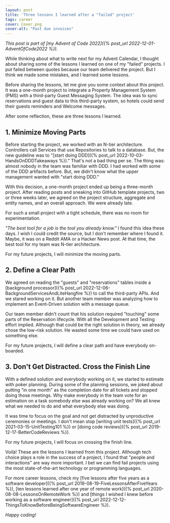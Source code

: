 ```yaml
---
layout: post
title: 'Three lessons I learned after a "failed" project'
tags: career
cover: Cover.png
cover-alt: "Past due invoices" 
---
```


_This post is part of [my Advent of Code 2022]({% post_url 2022-12-01-AdventOfCode2022 %})._

While thinking about what to write next for my Advent Calendar, I thought about sharing some of the lessons I learned on one of my "failed" projects. I put failed between quotes because our team delivered the project. But I think we made some mistakes, and I learned some lessons.

Before sharing the lessons, let me give you some context about this project. It was a one-month project to integrate a Property Management System (PMS) with a third-party Guest Messaging System. The idea was to sync reservations and guest data to this third-party system, so hotels could send their guests reminders and Welcome messages.

After some reflection, these are three lessons I learned.

## 1. Minimize Moving Parts

Before starting the project, we worked with an N-tier architecture. Controllers call Services that use Repositories to talk to a database. But, the new guideline was to "[start doing DDD]({% post_url 2022-10-03-HandsOnDDDTakeaways %})." That's not a bad thing per se. The thing was: almost nobody in the team was familiar with DDD. I had worked with some of the DDD artifacts before. But, we didn't know what the upper management wanted with "start doing DDD." 

With this decision, a one-month project ended up being a three-month project. After reading posts and sneaking into GitHub template projects, two or three weeks later, we agreed on the project structure, aggregate and entity names, and an overall approach. We were already late.

For such a small project with a tight schedule, there was no room for experimentation.

_"The best tool for a job is the tool you already know."_ I found this idea these days. I wish I could credit the source, but I don't remember where I found it. Maybe, it was on a Reddit AMA or a Hacker News post. At that time, the best tool for my team was N-tier architecture.

For my future projects, I will minimize the moving parts.

## 2. Define a Clear Path

We agreed on reading the "guests" and "reservations" tables inside a [background processor]({% post_url 2022-12-06-BackgroundServicesAndLiteHangfire %}) to call the third-party APIs. And we stared working on it. But another team member was analyzing how to implement an Event-Driven solution with a message queue.

Our team member didn't count that his solution required "touching" some parts of the Reservation lifecycle. With all the Development and Testing effort implied. Although that could be the right solution in theory, we already chose the low-risk solution. He wasted some time we could have used on something else. 

For my future projects, I will define a clear path and have everybody on-boarded.

## 3. Don't Get Distracted. Cross the Finish Line

With a defined solution and everybody working on it, we started to estimate with poker planning. During some of the planning sessions, we joked about putting "in one month" as the completion date for all tickets and stopped doing those meetings. Why make everybody in the team vote for an estimation on a task somebody else was already working on? We all knew what we needed to do and what everybody else was doing. 

It was time to focus on the goal and not get distracted by unproductive ceremonies or meetings. I don't mean stop [writing unit tests]({% post_url 2021-03-15-UnitTesting101 %}) or [doing code reviews]({% post_url 2019-12-17-BetterCodeReviews %}). 

For my future projects, I will focus on crossing the finish line.

Voilà! These are the lessons I learned from this project. Although tech choice plays a role in the success of a project, I found that "people and interactions" are way more important. I bet we can find fail projects using the most state-of-the-art technology or programming languages.

For more career lessons, check my [five lessons after five years as a software developer]({% post_url 2019-08-19-FiveLessonsAfterFiveYears %}), [ten lessons learned after one year of remote work]({% post_url 2020-08-08-LessonsOnRemoteWork %}) and [things I wished I knew before working as a software engineer]({% post_url 2022-12-12-ThingsToKnowBeforeBeingSoftwareEngineer %}).

_Happy coding!_